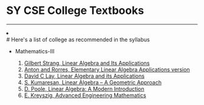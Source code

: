 # SY CSE College Textbooks
<hr>
<li><a href=""></a></li>
# Here's a list of college as recommended in the syllabus

<ul>
 <li>Mathematics-III</li>
 <ol>
   <li><a href="https://raw.githubusercontent.com/chaudharyachint08/Self-Learning/master/BOOKS/Linear%20Algebra%20and%20Its%20Applications%20(4ed)%20%2C%20Gilbert%20Strang%20-Brooks%20Cole%20(2005).pdf">Gilbert Strang, Linear Algebra and Its Applications</a></li>
   <li><a href="https://www.sku.ac.ir/Datafiles/BookLibrary/55/Howard%20Anton,%20Chris%20Rorres%20-%20Elementary%20Linear%20Algebra%20with%20Applications-Wiley%20(2005).pdf">Anton and Rorres, Elementary Linear Algebra Applications version</a></li>
   <li><a href="https://math.berkeley.edu/~yonah/files/Linear%20Algebra.pdf">David C Lay, Linear Algebra and its Applications</a></li>
   <li><a href="">S. Kumaresan, Linear Algebra – A Geometric Approach</a></li>
   <li><a href="https://edisciplinas.usp.br/pluginfile.php/5572235/mod_resource/content/1/David%20Poole%20-%20Linear%20Algebra_%20A%20Modern%20Introduction-Brooks%20Cole%20%282011%29.pdf">D. Poole, Linear Algebra: A Modern Introduction</a></li>
   <li><a href="https://klus19.files.wordpress.com/2017/07/advanced-engineering-mathematics-10th-edition.pdf">E. Kreyszig, Advanced Engineering Mathematics</a></li>
  </ol>
 </ul>
